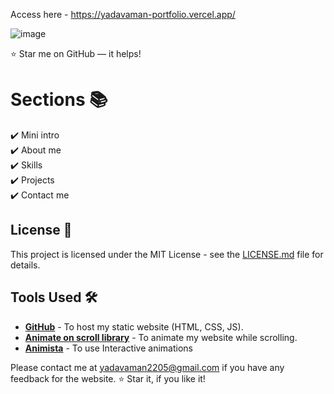 Access here - https://yadavaman-portfolio.vercel.app/


![image](https://github.com/user-attachments/assets/e740599f-5913-4817-a09b-8690d87a69a2)


:star: Star me on GitHub — it helps!

# Sections 📚

✔️ Mini intro\
✔️ About me \
✔️ Skills\
✔️ Projects\
✔️ Contact me



## License 📄
This project is licensed under the MIT License - see the [LICENSE.md](./LICENSE) file for details.

## Tools Used 🛠️
* [<b>GitHub</b>](https://github.com/) - To host my static website (HTML, CSS, JS).
* [<b>Animate on scroll library</b>](https://github.com/michalsnik/aos) - To animate my website while scrolling.
* [<b>Animista</b>](https://animista.net/) - To use Interactive animations


Please contact me at yadavaman2205@gmail.com if you have any feedback for the website. :star: Star it, if you like it!
